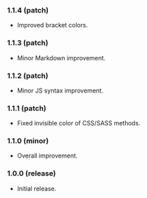 ### 1.1.4 (patch)
- Improved bracket colors.

### 1.1.3 (patch)
- Minor Markdown improvement.

### 1.1.2 (patch)
- Minor JS syntax improvement.

### 1.1.1 (patch)
- Fixed invisible color of CSS/SASS methods.

### 1.1.0 (minor)
- Overall improvement.

### 1.0.0 (release)
- Initial release.
